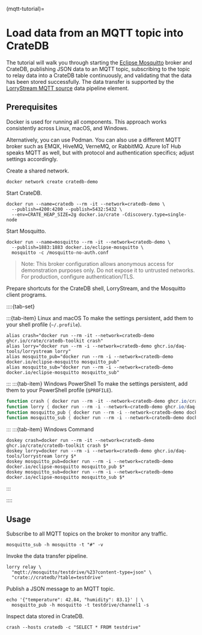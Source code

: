 (mqtt-tutorial)=
# Load data from an MQTT topic into CrateDB

The tutorial will walk you through starting the [Eclipse Mosquitto] broker and CrateDB,
publishing JSON data to an MQTT topic, subscribing to the topic to relay
data into a CrateDB table continuously, and validating that the data has
been stored successfully.
The data transfer is supported by the [LorryStream MQTT source] data
pipeline element.

## Prerequisites

Docker is used for running all components. This approach works consistently
across Linux, macOS, and Windows.

Alternatively, you can use Podman. You can also use a different MQTT broker such as
EMQX, HiveMQ, VerneMQ, or RabbitMQ. Azure IoT Hub speaks MQTT as well, but with
protocol and authentication specifics; adjust settings accordingly.

Create a shared network.
```shell
docker network create cratedb-demo
```

Start CrateDB.
```shell
docker run --name=cratedb --rm -it --network=cratedb-demo \
  --publish=4200:4200 --publish=5432:5432 \
  --env=CRATE_HEAP_SIZE=2g docker.io/crate -Cdiscovery.type=single-node
```

Start Mosquitto.
```shell
docker run --name=mosquitto --rm -it --network=cratedb-demo \
  --publish=1883:1883 docker.io/eclipse-mosquitto \
  mosquitto -c /mosquitto-no-auth.conf
```
> Note: This broker configuration allows anonymous access for demonstration purposes only.
> Do not expose it to untrusted networks. For production, configure authentication/TLS.

Prepare shortcuts for the CrateDB shell, LorryStream, and the Mosquitto client
programs.

::::{tab-set}

:::{tab-item} Linux and macOS
To make the settings persistent, add them to your shell profile (`~/.profile`).
```shell
alias crash="docker run --rm -it --network=cratedb-demo ghcr.io/crate/cratedb-toolkit crash"
alias lorry="docker run --rm -i --network=cratedb-demo ghcr.io/daq-tools/lorrystream lorry"
alias mosquitto_pub="docker run --rm -i --network=cratedb-demo docker.io/eclipse-mosquitto mosquitto_pub"
alias mosquitto_sub="docker run --rm -i --network=cratedb-demo docker.io/eclipse-mosquitto mosquitto_sub"
```
:::
:::{tab-item} Windows PowerShell
To make the settings persistent, add them to your PowerShell profile (`$PROFILE`).
```powershell
function crash { docker run --rm -it --network=cratedb-demo ghcr.io/crate/cratedb-toolkit crash @args }
function lorry { docker run --rm -i --network=cratedb-demo ghcr.io/daq-tools/lorrystream lorry @args }
function mosquitto_pub { docker run --rm -i --network=cratedb-demo docker.io/eclipse-mosquitto mosquitto_pub @args }
function mosquitto_sub { docker run --rm -i --network=cratedb-demo docker.io/eclipse-mosquitto mosquitto_sub @args }
```
:::
:::{tab-item} Windows Command
```shell
doskey crash=docker run --rm -it --network=cratedb-demo ghcr.io/crate/cratedb-toolkit crash $*
doskey lorry=docker run --rm -i --network=cratedb-demo ghcr.io/daq-tools/lorrystream lorry $*
doskey mosquitto_pub=docker run --rm -i --network=cratedb-demo docker.io/eclipse-mosquitto mosquitto_pub $*
doskey mosquitto_sub=docker run --rm -i --network=cratedb-demo docker.io/eclipse-mosquitto mosquitto_sub $*
```
:::

::::

## Usage

Subscribe to all MQTT topics on the broker to monitor any traffic.
```shell
mosquitto_sub -h mosquitto -t "#" -v
```

Invoke the data transfer pipeline.
```shell
lorry relay \
  "mqtt://mosquitto/testdrive/%23?content-type=json" \
  "crate://cratedb/?table=testdrive"
```

Publish a JSON message to an MQTT topic.
```shell
echo '{"temperature": 42.84, "humidity": 83.1}' | \
  mosquitto_pub -h mosquitto -t testdrive/channel1 -s
```

Inspect data stored in CrateDB.
```shell
crash --hosts cratedb -c "SELECT * FROM testdrive"
```


[Eclipse Mosquitto]: https://mosquitto.org/
[LorryStream MQTT source]: https://lorrystream.readthedocs.io/source/mqtt.html
